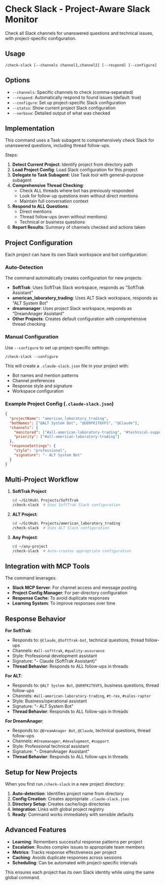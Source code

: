 # Check Slack - Project-Aware Slack Monitor

Check all Slack channels for unanswered questions and technical issues, with project-specific configuration.

## Usage
```
/check-slack [--channels channel1,channel2] [--respond] [--configure]
```

## Options
- `--channels`: Specific channels to check (comma-separated)
- `--respond`: Automatically respond to found issues (default: true)
- `--configure`: Set up project-specific Slack configuration
- `--status`: Show current project Slack configuration
- `--verbose`: Detailed output of what was checked

## Implementation

This command uses a Task subagent to comprehensively check Slack for unanswered questions, including thread follow-ups.

Steps:
1. **Detect Current Project**: Identify project from directory path
2. **Load Project Config**: Load Slack configuration for this project  
3. **Delegate to Task Subagent**: Use Task tool with general-purpose subagent
4. **Comprehensive Thread Checking**: 
   - Check ALL threads where bot has previously responded
   - Look for follow-up questions even without direct mentions
   - Maintain full conversation context
5. **Respond to ALL Questions**: 
   - Direct mentions
   - Thread follow-ups (even without mentions)
   - Technical or business questions
6. **Report Results**: Summary of channels checked and actions taken

## Project Configuration

Each project can have its own Slack workspace and bot configuration:

### Auto-Detection
The command automatically creates configuration for new projects:
- **SoftTrak**: Uses SoftTrak Slack workspace, responds as "SoftTrak Assistant"
- **american_laboratory_trading**: Uses ALT Slack workspace, responds as "ALT System Bot"
- **dreamanager**: Uses project Slack workspace, responds as "DreamAnager Assistant"
- **Other Projects**: Creates default configuration with comprehensive thread checking

### Manual Configuration
Use `--configure` to set up project-specific settings:
```
/check-slack --configure
```

This will create a `.claude-slack.json` file in your project with:
- Bot names and mention patterns
- Channel preferences
- Response style and signature
- Workspace configuration

### Example Project Config (`.claude-slack.json`)
```json
{
  "projectName": "american_laboratory_trading",
  "botNames": ["@ALT System Bot", "@U09FK1T6VFS", "@Claude"],
  "channels": {
    "monitored": ["#all-american-laboratory-trading", "#technical-support"],
    "priority": ["#all-american-laboratory-trading"]
  },
  "responseSettings": {
    "style": "professional",
    "signature": "- ALT System Bot"
  }
}
```

## Multi-Project Workflow

1. **SoftTrak Project**:
   ```bash
   cd ~/GitHub\ Projects/SoftTrak
   /check-slack  # Uses SoftTrak Slack configuration
   ```

2. **ALT Project**:
   ```bash
   cd ~/GitHub\ Projects/american_laboratory_trading  
   /check-slack  # Uses ALT Slack configuration
   ```

3. **Any Project**:
   ```bash
   cd ~/any-project
   /check-slack  # Auto-creates appropriate configuration
   ```

## Integration with MCP Tools

The command leverages:
- **Slack MCP Server**: For channel access and message posting
- **Project Config Manager**: For per-directory configuration
- **Response Cache**: To avoid duplicate responses
- **Learning System**: To improve responses over time

## Response Behavior

**For SoftTrak**:
- Responds to: `@Claude`, `@SoftTrak-bot`, technical questions, thread follow-ups
- Channels: `#all-softtrak`, `#quality-assurance`
- Style: Professional development assistant
- Signature: "- Claude (SoftTrak Assistant)"
- **Thread Behavior**: Responds to ALL follow-ups in threads

**For ALT**:
- Responds to: `@ALT System Bot`, `@U09FK1T6VFS`, business questions, thread follow-ups
- Channels: `#all-american-laboratory-trading`, `#t-rex`, `#sales-raptor`
- Style: Business/operational assistant
- Signature: "- ALT System Bot"
- **Thread Behavior**: Responds to ALL follow-ups in threads

**For DreamAnager**:
- Responds to: `@DreamAnager Bot`, `@Claude`, technical questions, thread follow-ups
- Channels: `#dreamanager`, `#development`, `#support`
- Style: Professional technical assistant
- Signature: "- DreamAnager Assistant"
- **Thread Behavior**: Responds to ALL follow-ups in threads

## Setup for New Projects

When you first run `/check-slack` in a new project directory:

1. **Auto-detection**: Identifies project name from directory
2. **Config Creation**: Creates appropriate `.claude-slack.json`
3. **Directory Setup**: Creates cache/logs directories
4. **Integration**: Links with global project registry
5. **Ready**: Command works immediately with sensible defaults

## Advanced Features

- **Learning**: Remembers successful response patterns per project
- **Escalation**: Routes complex issues to appropriate team members
- **Metrics**: Tracks response effectiveness per project
- **Caching**: Avoids duplicate responses across sessions
- **Scheduling**: Can be automated with project-specific intervals

This ensures each project has its own Slack identity while using the same global command.